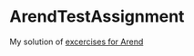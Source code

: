 # ArendTestAssignment
My solution of [excercises for Arend](https://arend-lang.github.io/documentation/)
